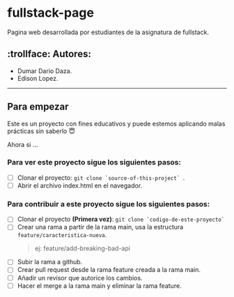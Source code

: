 # fullstack-page
Pagina web desarrollada por estudiantes de la asignatura de fullstack.

## :trollface: Autores: 
* Dumar Dario Daza.  
* Edison Lopez.  
---
## Para empezar
Este es un proyecto con fines educativos y puede estemos aplicando malas prácticas sin saberlo :innocent:  
  
Ahora si ...
### Para ver este proyecto sigue los siguientes pasos:  

- [ ] Clonar el proyecto: ``git clone `source-of-this-project` ``. 
- [ ] Abrir el archivo index.html en el navegador.

### Para contribuir a este proyecto sigue los siguientes pasos:  

- [ ] Clonar el proyecto **(Primera vez)**: ``git clone `codigo-de-este-proyecto` ``
- [ ] Crear una rama a partir de la rama main, usa la estructura `feature/caracteristica-nueva`.  
    > ej: feature/add-breaking-bad-api
- [ ] Subir la rama a github.
- [ ] Crear pull request desde la rama feature creada a la rama main.
- [ ] Añadir un revisor que autorice los cambios.
- [ ] Hacer el merge a la rama main y eliminar la rama feature.
